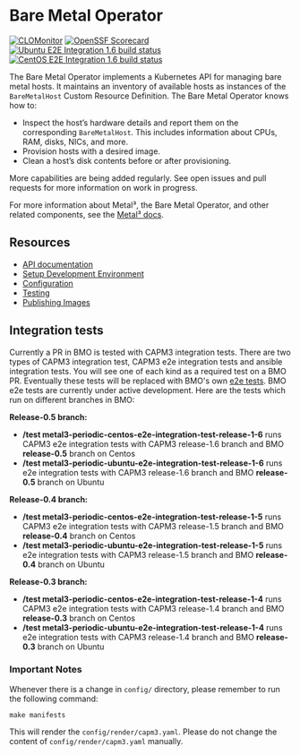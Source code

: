 # Bare Metal Operator

[![CLOMonitor](https://img.shields.io/endpoint?url=https://clomonitor.io/api/projects/cncf/metal3-io/badge)](https://clomonitor.io/projects/cncf/metal3-io)
[![OpenSSF Scorecard](https://api.securityscorecards.dev/projects/github.com/metal3-io/baremetal-operator/badge)](https://securityscorecards.dev/viewer/?uri=github.com/metal3-io/baremetal-operator)
[![Ubuntu E2E Integration 1.6 build status](https://jenkins.nordix.org/buildStatus/icon?job=metal3-periodic-ubuntu-e2e-integration-test-release-1-6&subject=Ubuntu%20e2e%20integration%201.6)](https://jenkins.nordix.org/view/Metal3%20Periodic/job/metal3-periodic-ubuntu-e2e-integration-test-release-1-6/)
[![CentOS E2E Integration 1.6 build status](https://jenkins.nordix.org/buildStatus/icon?job=metal3-periodic-centos-e2e-integration-test-release-1-6&subject=Centos%20e2e%20integration%201.6)](https://jenkins.nordix.org/view/Metal3%20Periodic/job/metal3-periodic-centos-e2e-integration-test-release-1-6/)

The Bare Metal Operator implements a Kubernetes API for managing bare metal
hosts. It maintains an inventory of available hosts as instances of the
`BareMetalHost` Custom Resource Definition. The Bare Metal Operator knows how
to:

* Inspect the host’s hardware details and report them on the corresponding
  `BareMetalHost`. This includes information about CPUs, RAM, disks, NICs, and
  more.
* Provision hosts with a desired image.
* Clean a host’s disk contents before or after provisioning.

More capabilities are being added regularly. See open issues and pull requests
for more information on work in progress.

For more information about Metal³, the Bare Metal Operator, and other related
components, see the [Metal³ docs](https://github.com/metal3-io/metal3-docs).

## Resources

* [API documentation](docs/api.md)
* [Setup Development Environment](docs/dev-setup.md)
* [Configuration](docs/configuration.md)
* [Testing](docs/testing.md)
* [Publishing Images](docs/publishing-images.md)

## Integration tests

Currently a PR in BMO is tested with CAPM3 integration tests. There are two
types of CAPM3 integration test, CAPM3 e2e integration tests and ansible
integration tests. You will see one of each kind as a required test on a BMO PR.
Eventually these tests will be replaced with BMO's own
[e2e tests](test/e2e/README.md). BMO e2e tests are currently under active
development. Here are the tests which run on different branches in BMO:

**Release-0.5 branch:**

* **/test metal3-periodic-centos-e2e-integration-test-release-1-6** runs CAPM3
  e2e integration tests with CAPM3 release-1.6 branch and BMO **release-0.5**
  branch on Centos
* **/test metal3-periodic-ubuntu-e2e-integration-test-release-1-6** runs
  e2e integration tests with CAPM3 release-1.6 branch and BMO **release-0.5**
  branch on Ubuntu

**Release-0.4 branch:**

* **/test metal3-periodic-centos-e2e-integration-test-release-1-5** runs CAPM3
  e2e integration tests with CAPM3 release-1.5 branch and BMO **release-0.4**
  branch on Centos
* **/test metal3-periodic-ubuntu-e2e-integration-test-release-1-5** runs
  e2e integration tests with CAPM3 release-1.5 branch and BMO **release-0.4**
  branch on Ubuntu

**Release-0.3 branch:**

* **/test metal3-periodic-centos-e2e-integration-test-release-1-4** runs CAPM3
  e2e integration tests with CAPM3 release-1.4 branch and BMO **release-0.3**
  branch on Centos
* **/test metal3-periodic-ubuntu-e2e-integration-test-release-1-4** runs
  e2e integration tests with CAPM3 release-1.4 branch and BMO **release-0.3**
  branch on Ubuntu

### Important Notes

Whenever there is a change in `config/` directory, please remember to run the
following command:

`make manifests`

This will render the `config/render/capm3.yaml`. Please do not change the
content of `config/render/capm3.yaml` manually.
